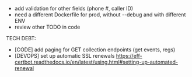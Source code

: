 - add validation for other fields (phone #, caller ID)
- need a different Dockerfile for prod, without --debug and with different ENV
- review other TODO in code

TECH DEBT:
- [CODE] add paging for GET collection endpoints (get events, regs)
- [DEVOPS] set up automatic SSL renewals https://eff-certbot.readthedocs.io/en/latest/using.html#setting-up-automated-renewal
